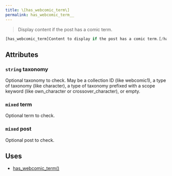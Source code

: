 ```yaml
---
title: \[has_webcomic_term\]
permalink: has_webcomic_term__
---
```


> Display content if the post has a comic term.

```php
[has_webcomic_term]Content to display if the post has a comic term.[/has_webcomic_term]
```

## Attributes

### `string` taxonomy
Optional taxonomy to check. May be a collection ID
(like webcomic1), a type of taxonomy (like character), a type of taxonomy
prefixed with a scope keyword (like own_character or
crossover_character), or empty.

### `mixed` term
Optional term to check.

### `mixed` post
Optional post to check.

## Uses
- [has_webcomic_term()](has_webcomic_term())
